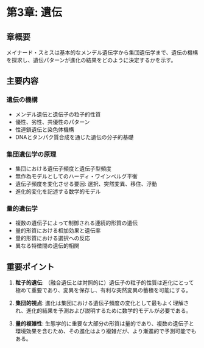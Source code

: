 # 第3章: 遺伝

## 章概要
メイナード・スミスは基本的なメンデル遺伝学から集団遺伝学まで、遺伝の機構を探求し、遺伝パターンが進化の結果をどのように決定するかを示す。

## 主要内容

### 遺伝の機構
- メンデル遺伝と遺伝子の粒子的性質
- 優性、劣性、共優性のパターン
- 性連鎖遺伝と染色体機構
- DNAとタンパク質合成を通じた遺伝の分子的基礎

### 集団遺伝学の原理
- 集団における遺伝子頻度と遺伝子型頻度
- 無作為モデルとしてのハーディ・ワインベルグ平衡
- 遺伝子頻度を変化させる要因: 選択、突然変異、移住、浮動
- 進化的変化を記述する数学的モデル

### 量的遺伝学
- 複数の遺伝子によって制御される連続的形質の遺伝
- 量的形質における相加効果と遺伝率
- 量的形質における選択への反応
- 異なる特徴間の遺伝的相関

## 重要ポイント

1. **粒子的遺伝**: （融合遺伝とは対照的に）遺伝子の粒子的性質は進化にとって極めて重要であり、変異を保存し、有利な突然変異の蓄積を可能にする。

2. **集団的視点**: 進化は集団における遺伝子頻度の変化として最もよく理解され、進化的結果を予測および説明するために数学的モデルが必要である。

3. **量的複雑性**: 生態学的に重要な大部分の形質は量的であり、複数の遺伝子と環境効果を含むため、その進化はより複雑だが、より漸進的で予測可能でもある。